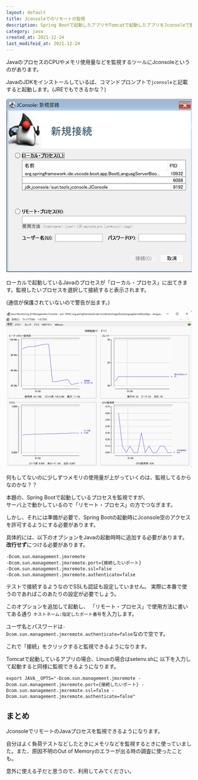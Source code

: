 ```yaml
---
layout: default
title: Jconsoleでのリモートの監視
description: Spring Bootで起動したアプリやTomcatで起動したアプリをJconsoleで監視する方法を記載します。
category: java
created_at: 2021-12-24
last_modifeid_at: 2021-12-24
---
```


JavaのプロセスのCPUやメモリ使用量などを監視するツールにJconsoleというのがあります。

JavaのJDKをインストールしているば、コマンドプロンプトで`jconsole`と記載すると起動します。(JREでもできるかな？)

![Jconsole Start menue](/images/it/java/JconsoleStart.png)

ローカルで起動しているJavaのプロセスが「ローカル・プロセス」に出てきます。監視したいプロセスを選択して接続すると表示されます。

(通信が保護されていないので警告が出ます。)

![Jconsole Graph](/images/it/java/JconsoleGraph.png)

何もしてないのに少しずつメモリの使用量が上がっていくのは、監視してるからなのかな？？

本題の、Spring Bootで起動しているプロセスを監視ですが、  
サーバ上で動かしているので「リモート・プロセス」の方でつなぎます。

しかし、それには準備が必要で、Spring Bootの起動時にJconsole空のアクセスを許可するようにする必要があります。

具体的には、以下のオプションをJavaの起動時時に追加する必要があります。
**改行せず**につける必要があります。

```Shell
-Dcom.sun.management.jmxremote
-Dcom.sun.management.jmxremote.port={接続したいポート}
-Dcom.sun.management.jmxremote.ssl=false
-Dcom.sun.management.jmxremote.authenticate=false
```

テストで接続するようなのでSSLも認証も設定していません。
実際に本番で使うのであればこのあたりの設定が必要でしょう。

このオプションを追加して起動し、
「リモート・プロセス」で使用方法に書いてある通り
`ホストネーム:指定したポート番号`を入力します。

ユーザ名とパスワードは`-Dcom.sun.management.jmxremote.authenticate=false`なので空です。

これで「接続」をクリックすると監視できるようになります。

Tomcatで起動しているアプリの場合、Linuxの場合はsetenv.shに
以下を入力して起動すると同様に監視できるようになります。

```Shell
export JAVA__OPTS="-Dcom.sun.management.jmxremote -Dcom.sun.management.jmxremote.port={接続したいポート} -Dcom.sun.management.jmxremote.ssl=false -Dcom.sun.management.jmxremote.authenticate=false"
```

## まとめ

JconsoleでリモートのJavaプロセスを監視できるようになります。

自分はよく負荷テストなどしたときにメモリなどを監視するときに使っていました。また、原因不明のOut of Memoryのエラーが出る時の調査に使ったことも。

意外に使える子だと思うので、利用してみてください。